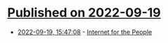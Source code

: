# [Published on 2022-09-19](index.md)

* [2022-09-19, 15:47:08](https://lobste.rs/s/xr8lv4/internet_for_people) - [Internet for the People](https://www.versobooks.com/books/3927-internet-for-the-people)
